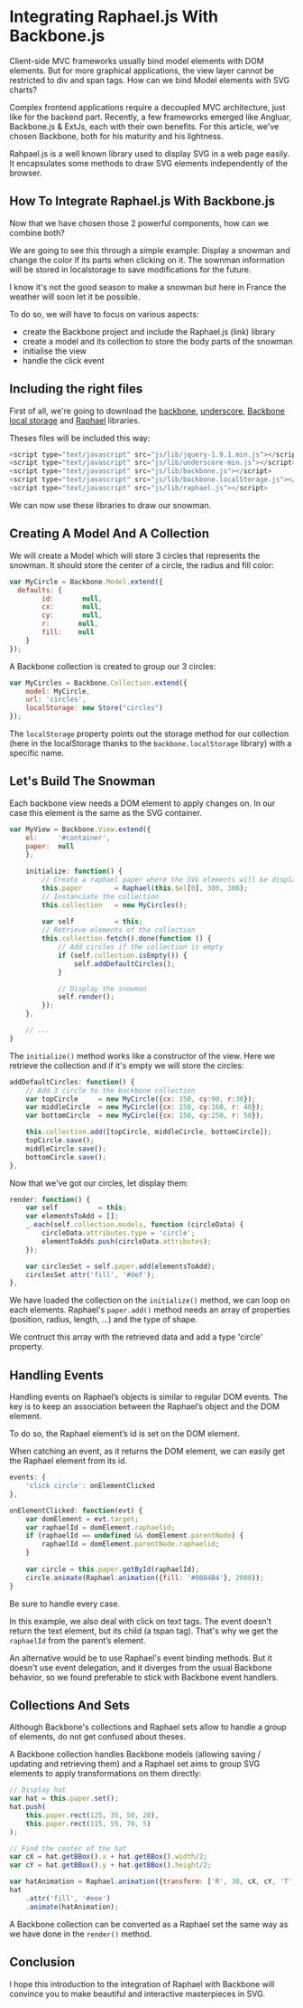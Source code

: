 # Integrating Raphael.js With Backbone.js

Client-side MVC frameworks usually bind model elements with DOM elements. But for more graphical applications, the view layer cannot be restricted to div and span tags. How can we bind Model elements with SVG charts?

Complex frontend applications require a decoupled MVC architecture, just like for the backend part.
Recently, a few frameworks emerged like Angluar, Backbone.js & ExtJs, each with their own benefits.
For this article, we've chosen Backbone, both for his maturity and his lightness.

Rahpael.js is a well known library used to display SVG in a web page easily. It encapsulates some methods to draw SVG elements independently of the browser.

## How To Integrate Raphael.js With Backbone.js

Now that we have chosen those 2 powerful components, how can we combine both?

We are going to see this through a simple example: Display a snowman and change the color if its parts when clicking on it. The sownman information will be stored in localstorage to save modifications for the future.

I know it's not the good season to make a snowman but here in France the weather will soon let it be possible.

To do so, we will have to focus on various aspects:
- create the Backbone project and include the Raphael.js (link) library
- create a model and its collection to store the body parts of the snowman
- initialise the view
- handle the click event

## Including the right files

First of all, we're going to download the [backbone](http://backbonejs.org/backbone-min.js), [underscore](http://underscorejs.org/underscore-min.js), [Backbone local storage](https://github.com/jeromegn/Backbone.localStorage) and [Raphael](http://github.com/DmitryBaranovskiy/raphael/raw/master/raphael-min.js) libraries.

Theses files will be included this way:

```js
<script type="text/javascript" src="js/lib/jquery-1.9.1.min.js"></script>
<script type="text/javascript" src="js/lib/underscore-min.js"></script>
<script type="text/javascript" src="js/lib/backbone.js"></script>
<script type="text/javascript" src="js/lib/backbone.localStorage.js"></script>
<script type="text/javascript" src="js/lib/raphael.js"></script>
```

We can now use these libraries to draw our snowman.

## Creating A Model And A Collection

We will create a Model which will store 3 circles that represents the snowman.
It should store the center of a circle, the radius and fill color:

```js
var MyCircle = Backbone.Model.extend({
  defaults: {
		id:       null,
		cx:       null,
		cy:       null,
		r:       null,
		fill:    null
	}
});
```

A Backbone collection is created to group our 3 circles:

```js
var MyCircles = Backbone.Collection.extend({
	model: MyCircle,
	url: 'circles',
	localStorage: new Store("circles")
});
```

The `localStorage` property points out the storage method for our collection (here in the localStorage thanks to the `backbone.localStorage` library) with a specific name.


## Let's Build The Snowman

Each backbone view needs a DOM element to apply changes on.
In our case this element is the same as the SVG container.

```js
var MyView = Backbone.View.extend({
	el: 	'#container',
	paper: 	null
	},
	
	initialize: function() {
		// Create a raphael paper where the SVG elements will be displayed
		this.paper        = Raphael(this.$el[0], 300, 300);
		// Instanciate the collection
		this.collection   = new MyCircles();
		
		var self          = this;
		// Retrieve elements of the collection
		this.collection.fetch().done(function () {
			// Add circles if the collection is empty
			if (self.collection.isEmpty()) {
				self.addDefaultCircles();
			}

			// Display the snowman
			self.render();
		});
	},

	// ...
}
```

The `initialize()` method works like a constructor of the view.
Here we retrieve the collection and if it's empty we will store the circles:

```js
addDefaultCircles: function() {
	// Add 3 circle to the backbone collection
	var topCircle     = new MyCircle({cx: 150, cy:90, r:30});
	var middleCircle  = new MyCircle({cx: 150, cy:160, r: 40});
	var bottomCircle  = new MyCircle({cx: 150, cy:250, r: 50});

	this.collection.add([topCircle, middleCircle, bottomCircle]);
	topCircle.save();
	middleCircle.save();
	bottomCircle.save();
},
```

Now that we've got our circles, let display them:

```js
render: function() {
	var self          = this;
	var elementsToAdd = [];
	_.each(self.collection.models, function (circleData) {
		circleData.attributes.type = 'circle';
		elementToAdds.push(circleData.attributes);
	});

	var circlesSet = self.paper.add(elementsToAdd);
	circlesSet.attr('fill', '#def');
},
``` 

We have loaded the collection on the `initialize()` method, we can loop on each elements.
Raphael's `paper.add()` method needs an array of properties (position, radius, length, ...) and the type of shape.

We contruct this array with the retrieved data and add a type 'circle' property.

## Handling Events

Handling events on Raphael’s objects is similar to regular DOM events. The key is to keep an association between the Raphael’s object and the DOM element.

To do so, the Raphael element’s id is set on the DOM element.

When catching an event, as it returns the DOM element, we can easily get the Raphael element from its id.

```js
events: {
	'click circle': onElementClicked
},

onElementClicked: function(evt) {
	var domElement = evt.target;
	var raphaelId = domElement.raphaelid;
	if (raphaelId == undefined && domElement.parentNode) {
		raphaelId = domElement.parentNode.raphaelid;
	}
	
	var circle = this.paper.getById(raphaelId);
	circle.animate(Raphael.animation({fill: '#0084B4'}, 2000));
}
```

Be sure to handle every case.

In this example, we also deal with click on text tags. The event doesn’t return the text element, but its child (a tspan tag). That's why we get the `raphaelId` from the parent’s element.

An alternative would be to use Raphael's event binding methods. But it doesn't use event delegation, and it diverges from the usual Backbone behavior, so we found preferable to stick with Backbone event handlers.

## Collections And Sets

Although Backbone's collections and Raphael sets allow to handle a group of elements, do not get confused about theses.

A Backbone collection handles Backbone models (allowing saving / updating and retrieving them) and a Raphael set aims to group SVG elements to apply transformations on them directly:

```js
// Display hat
var hat = this.paper.set();
hat.push(
	this.paper.rect(125, 35, 50, 20),
	this.paper.rect(115, 55, 70, 5)
);

// Find the center of the hat
var cX = hat.getBBox().x + hat.getBBox().width/2;
var cY = hat.getBBox().y + hat.getBBox().height/2;

var hatAnimation = Raphael.animation({transform: ['R', 30, cX, cY, 'T', 20, 5]}, 1000);
hat
	.attr('fill', '#eee')
	.animate(hatAnimation);
```

A Backbone collection can be converted as a Raphael set the same way as we have done in the `render()` method.

## Conclusion ##

I hope this introduction to the integration of Raphael with Backbone will convince you to make beautiful and interactive masterpieces in SVG.
